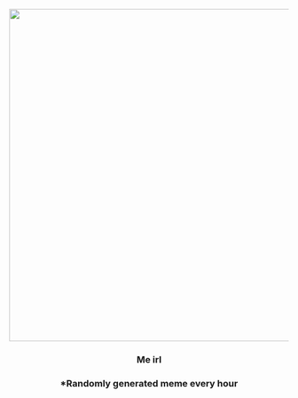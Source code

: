 <p align="center">
        <img src="https://i.redd.it/fjpnwlfyvko81.jpg" width="600" height="600">
        </p>
        <h3 align="center">Me irl</h3>
        <h3 align="center">*Randomly generated meme every hour</h3>
    